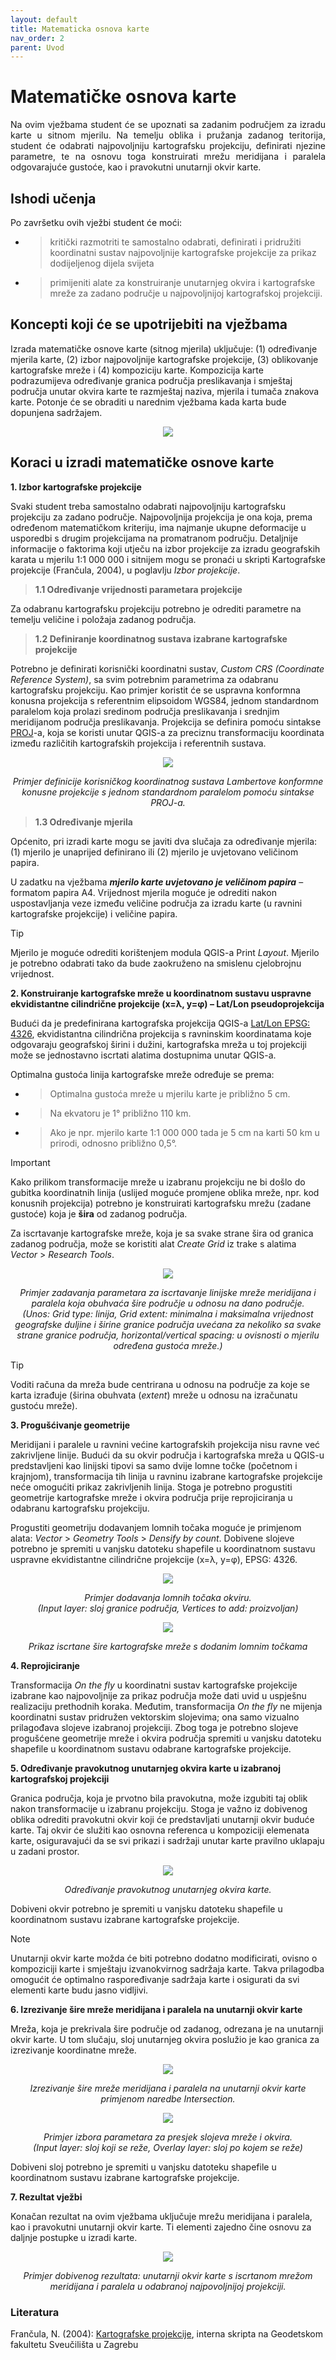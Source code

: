 ```yaml
---
layout: default
title: Matematicka osnova karte
nav_order: 2
parent: Uvod
---
```

  
# Matematičke osnova karte 

<p align="justify">Na ovim vježbama student će se upoznati sa zadanim područjem za izradu karte u sitnom mjerilu.
Na temelju oblika i pružanja zadanog teritorija, student će odabrati najpovoljniju kartografsku projekciju, definirati njezine parametre, te na osnovu toga konstruirati mrežu meridijana i paralela odgovarajuće gustoće, kao i pravokutni unutarnji okvir karte.

## Ishodi učenja

Po završetku  ovih vježbi student će moći:
  
- > kritički razmotriti te samostalno odabrati, definirati i pridružiti koordinatni sustav najpovoljnije kartografske projekcije za prikaz dodijeljenog dijela svijeta
- >	primijeniti alate za konstruiranje unutarnjeg okvira i kartografske mreže za zadano područje u najpovoljnijoj kartografskoj projekciji.

## Koncepti koji će se upotrijebiti na vježbama

Izrada matematičke osnove karte (sitnog mjerila) uključuje: (1) određivanje mjerila karte, (2) izbor najpovoljnije kartografske projekcije, (3) oblikovanje kartografske mreže i (4) kompoziciju karte. Kompozicija karte podrazumijeva određivanje granica područja preslikavanja i smještaj područja unutar okvira karte te razmještaj naziva, mjerila i tumača znakova karte. Potonje će se obraditi u narednim vježbama kada karta bude dopunjena sadržajem.

<p align="center">
<img align="center" src="https://github.com/kkevic/Digitalna-kartografija/blob/main/Sadrzaj/Slike/Mat%20osnova%20grafike_path.svg">

## Koraci u izradi matematičke osnove karte

**1. Izbor kartografske projekcije**

Svaki student treba samostalno odabrati najpovoljniju kartografsku projekciju za zadano područje. Najpovoljnija projekcija je ona koja, prema određenom matematičkom kriteriju, ima najmanje ukupne deformacije u usporedbi s drugim projekcijama na promatranom području. Detaljnije informacije o faktorima koji utječu na izbor projekcije za izradu geografskih karata u mjerilu 1:1 000 000 i sitnijem mogu se pronaći u skripti Kartografske projekcije (Frančula, 2004), u poglavlju *Izbor projekcije*.

>**1.1 Određivanje vrijednosti parametara projekcije**

Za odabranu kartografsku projekciju potrebno je odrediti parametre na temelju veličine i položaja zadanog područja.

>**1.2 Definiranje koordinatnog sustava izabrane kartografske projekcije**

Potrebno je definirati korisnički koordinatni sustav, *Custom CRS (Coordinate Reference System)*, sa svim potrebnim parametrima za odabranu kartografsku projekciju. Kao primjer koristit će se uspravna konformna konusna projekcija s referentnim elipsoidom WGS84, jednom standardnom paralelom koja prolazi sredinom područja preslikavanja i srednjim meridijanom područja preslikavanja. Projekcija se definira pomoću sintakse [PROJ](https://proj.org/en/9.5/)-a, koja se koristi unutar QGIS-a za preciznu transformaciju koordinata između različitih kartografskih projekcija i referentnih sustava.

<p align="center">
<img align="center" src="https://github.com/kkevic/Digitalna-kartografija/blob/main/Sadrzaj/Slike/UserDefinedCRS.png">

<p align="center"> <i>Primjer definicije korisničkog koordinatnog sustava Lambertove konformne konusne projekcije s jednom standardnom paralelom pomoću sintakse PROJ-a.</i></p>

>**1.3 Određivanje mjerila**

Općenito, pri izradi karte mogu se javiti dva slučaja za određivanje mjerila: (1) mjerilo je unaprijed definirano ili (2) mjerilo je uvjetovano veličinom papira.

U zadatku na vježbama ***mjerilo karte uvjetovano je veličinom papira*** – formatom papira A4. Vrijednost mjerila moguće je odrediti nakon uspostavljanja veze između veličine područja za izradu karte (u ravnini kartografske projekcije) i veličine papira.

> [!TIP]
> Mjerilo je moguće odrediti korištenjem modula QGIS-a Print *Layout*. Mjerilo je potrebno odabrati tako da bude zaokruženo na smislenu cjelobrojnu vrijednost.

**2. Konstruiranje kartografske mreže u koordinatnom sustavu uspravne ekvidistantne cilindrične projekcije (x=λ, y=φ) – Lat/Lon pseudoprojekcija**

Budući da je predefinirana kartografska projekcija QGIS-a [Lat/Lon EPSG: 4326](https://epsg.io/4326), ekvidistantna cilindrična projekcija s ravninskim koordinatama koje odgovaraju geografskoj širini i dužini, kartografska mreža u toj projekciji može se jednostavno iscrtati alatima dostupnima unutar QGIS-a. 

Optimalna gustoća linija kartografske mreže određuje se prema:

- > Optimalna gustoća mreže u mjerilu karte je približno 5 cm.
- > Na ekvatoru je 1° približno 110 km.
- > Ako je npr. mjerilo karte 1:1 000 000 tada je 5 cm na karti 50 km u prirodi, odnosno približno 0,5°.

> [!IMPORTANT]
> Kako prilikom transformacije mreže u izabranu projekciju ne bi došlo do gubitka koordinatnih linija (uslijed moguće promjene oblika mreže, npr. kod konusnih projekcija) potrebno je konstruirati kartografsku mrežu (zadane gustoće) koja je **šira** od zadanog područja.

Za iscrtavanje kartografske mreže, koja je sa svake strane šira od granica zadanog područja, može se koristiti alat *Create Grid* iz trake s alatima *Vector* > *Research Tools*.

<p align="center">
<img align="center" src="https://github.com/kkevic/Digitalna-kartografija/blob/main/Sadrzaj/Slike/1_1_Create%20Grid%20Window.PNG">

<p align="center"> <i>Primjer zadavanja parametara za iscrtavanje linijske mreže meridijana i paralela koja 
obuhvaća šire područje u odnosu na dano područje.<br/> (Unos: Grid type: linija, Grid extent: minimalna i maksimalna vrijednost geografske duljine i širine granice područja uvećana za nekoliko sa svake strane granice područja, horizontal/vertical spacing: u ovisnosti o mjerilu određena gustoća mreže.)</i></p>

> [!TIP]
> Voditi računa da mreža bude centrirana u odnosu na područje za koje se karta izrađuje (širina obuhvata (*extent*) mreže u odnosu na izračunatu gustoću mreže).

**3. Progušćivanje geometrije**

Meridijani i paralele u ravnini većine kartografskih projekcija nisu ravne već zakrivljene linije. Budući da su okvir područja i kartografska mreža u QGIS-u predstavljeni kao linijski tipovi sa samo dvije lomne točke (početnom i krajnjom), transformacija tih linija u ravninu izabrane kartografske projekcije neće omogućiti prikaz zakrivljenih linija. Stoga je potrebno progustiti geometrije kartografske mreže i okvira područja prije reprojiciranja u odabranu kartografsku projekciju.

Progustiti geometriju dodavanjem lomnih točaka moguće je primjenom alata: *Vector* > *Geometry Tools* > *Densify by count*. Dobivene slojeve potrebno je spremiti u vanjsku datoteku shapefile u koordinatnom sustavu uspravne ekvidistantne cilindrične projekcije (x=λ, y=φ), EPSG: 4326.

<p align="center">
<img align="center" src="https://github.com/kkevic/Digitalna-kartografija/blob/main/Sadrzaj/Slike/Densify%20by%20count.png">

<p align="center"> <i>Primjer dodavanja lomnih točaka okviru.<br/>(Input layer: sloj granice područja, Vertices to add: proizvoljan)</i></p>

<p align="center">
<img align="center" src="https://github.com/kkevic/Digitalna-kartografija/blob/main/Sadrzaj/Slike/Progusceno.png">

<p align="center"> <i>Prikaz iscrtane šire kartografske mreže s dodanim lomnim točkama</i></p>

**4. Reprojiciranje**

Transformacija *On the fly* u koordinatni sustav kartografske projekcije izabrane kao najpovoljnije za prikaz područja može dati uvid u uspješnu realizaciju prethodnih koraka. Međutim, transformacija *On the fly* ne mijenja koordinatni sustav pridružen vektorskim slojevima; ona samo vizualno prilagođava slojeve izabranoj projekciji. Zbog toga je potrebno slojeve progušćene geometrije mreže i okvira područja spremiti u vanjsku datoteku shapefile u koordinatnom sustavu odabrane kartografske projekcije. 

**5. Određivanje pravokutnog unutarnjeg okvira karte u izabranoj kartografskoj projekciji**

Granica područja, koja je prvotno bila pravokutna, može izgubiti taj oblik nakon transformacije u izabranu projekciju. Stoga je važno iz dobivenog oblika odrediti pravokutni okvir koji će predstavljati unutarnji okvir buduće karte. Taj okvir će služiti kao osnovna referenca u kompoziciji elemenata karte, osiguravajući da se svi prikazi i sadržaji unutar karte pravilno uklapaju u zadani prostor.

<p align="center">
<img align="center" src="https://github.com/kkevic/Digitalna-kartografija/blob/main/Sadrzaj/Slike/Layer%20extent.png">

<p align="center"> <i>Određivanje pravokutnog unutarnjeg okvira karte.</i></p>

Dobiveni okvir potrebno je spremiti u vanjsku datoteku shapefile u koordinatnom sustavu izabrane kartografske projekcije.

> [!NOTE]
> Unutarnji okvir karte možda će biti potrebno dodatno modificirati, ovisno o kompoziciji karte i smještaju izvanokvirnog sadržaja karte. Takva prilagodba omogućit će optimalno raspoređivanje sadržaja karte i osigurati da svi elementi karte budu jasno vidljivi.

**6. Izrezivanje šire mreže meridijana i paralela na unutarnji okvir karte**

Mreža, koja je prekrivala šire područje od zadanog, odrezana je na unutarnji okvir karte. U tom slučaju, sloj unutarnjeg okvira poslužio je kao granica za izrezivanje koordinatne mreže. 

<p align="center">
<img align="center" src="https://github.com/kkevic/Digitalna-kartografija/blob/main/Sadrzaj/Slike/Intersection_okvir.png">

<p align="center"> <i>Izrezivanje šire mreže meridijana i paralela na unutarnji okvir karte primjenom naredbe Intersection.</i></p>

<p align="center">
<img align="center" src="https://github.com/kkevic/Digitalna-kartografija/blob/main/Sadrzaj/Slike/Intersection_alat.png">

<p align="center"> <i>Primjer izbora parametara za presjek slojeva mreže i okvira.<br/>(Input layer: sloj koji se reže, Overlay layer: sloj po kojem se reže)</i></p>

Dobiveni sloj potrebno je spremiti u vanjsku datoteku shapefile u koordinatnom sustavu izabrane kartografske projekcije.

**7. Rezultat vježbi**

Konačan rezultat na ovim vježbama uključuje mrežu meridijana i paralela, kao i pravokutni unutarnji okvir karte. Ti elementi zajedno čine osnovu za daljnje postupke u izradi karte.

<p align="center">
<img align="center" src="https://github.com/kkevic/Digitalna-kartografija/blob/main/Sadrzaj/Slike/1_Rezultat%20matematicke%20osnove.png">

<p align="center"> <i>Primjer dobivenog rezultata: unutarnji okvir karte s iscrtanom mrežom meridijana i paralela u odabranoj najpovoljnijoj projekciji.</i></p>

### Literatura

Frančula, N. (2004): [Kartografske projekcije](https://www.bib.irb.hr/croris-redir/), interna skripta na Geodetskom fakultetu Sveučilišta u Zagrebu

